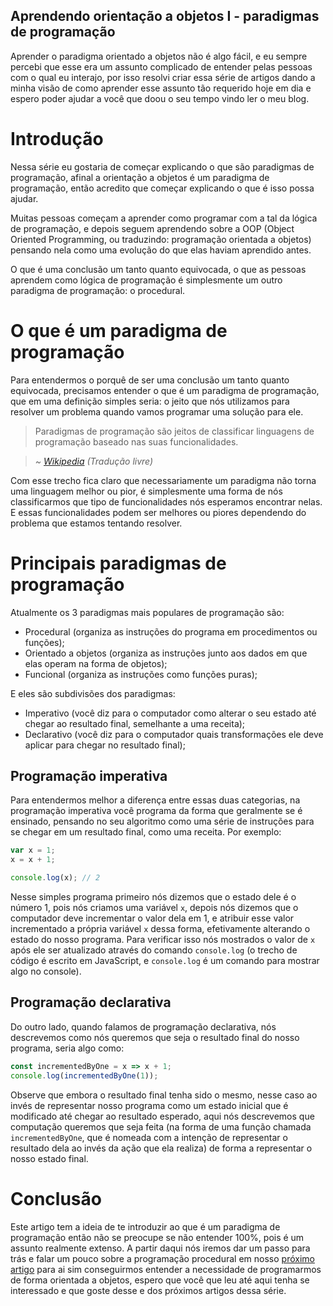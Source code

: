## Aprendendo orientação a objetos I - paradigmas de programação

Aprender o paradigma orientado a objetos não é algo fácil, e eu sempre percebi que esse era um assunto complicado de entender pelas pessoas com o qual eu interajo, por isso resolvi criar essa série de artigos dando a minha visão de como aprender esse assunto tão requerido hoje em dia e espero poder ajudar a você que doou o seu tempo vindo ler o meu blog.
# Introdução
Nessa série eu gostaria de começar explicando o que são paradigmas de programação, afinal a orientação a objetos é um paradigma de programação, então acredito que começar explicando o que é isso possa ajudar.

Muitas pessoas começam a aprender como programar com a tal da lógica de programação, e depois seguem aprendendo sobre a OOP (Object Oriented Programming, ou traduzindo: programação orientada a objetos) pensando nela como uma evolução do que elas haviam aprendido antes.

O que é uma conclusão um tanto quanto equivocada, o que as pessoas aprendem como lógica de programação é simplesmente um outro paradigma de programação: o procedural.

# O que é um paradigma de programação
Para entendermos o porquê de ser uma conclusão um tanto quanto equivocada, precisamos entender o que é um paradigma de programação, que em uma definição simples seria: o jeito que nós utilizamos para resolver um problema quando vamos programar uma solução para ele.

> Paradigmas de programação são jeitos de classificar linguagens de programação baseado nas suas funcionalidades.

> *~ [Wikipedia](https://en.wikipedia.org/wiki/Programming_paradigm) (Tradução livre)*

Com esse trecho fica claro que necessariamente um paradigma não torna uma linguagem melhor ou pior, é simplesmente uma forma de nós classificarmos que tipo de funcionalidades nós esperamos encontrar nelas. E essas funcionalidades podem ser melhores ou piores dependendo do problema que estamos tentando resolver.

# Principais paradigmas de programação
Atualmente os 3 paradigmas mais populares de programação são:
- Procedural (organiza as instruções do programa em procedimentos ou funções);
- Orientado a objetos (organiza as instruções junto aos dados em que elas operam na forma de objetos);
- Funcional (organiza as instruções como funções puras);

E eles são subdivisões dos paradigmas:
- Imperativo (você diz para o computador como alterar o seu estado até chegar ao resultado final, semelhante a uma receita);
- Declarativo (você diz para o computador quais transformações ele deve aplicar para chegar no resultado final);

## Programação imperativa
Para entendermos melhor a diferença entre essas duas categorias, na programação imperativa você programa da forma que geralmente se é ensinado, pensando no seu algoritmo como uma série de instruções para se chegar em um resultado final, como uma receita. Por exemplo:
```javascript
var x = 1;
x = x + 1;

console.log(x); // 2
```

Nesse simples programa primeiro nós dizemos que o estado dele é o número 1, pois nós criamos uma variável `x`, depois nós dizemos que o computador deve incrementar o valor dela em 1, e atribuir esse valor incrementado a própria variável `x` dessa forma, efetivamente alterando o estado do nosso programa.
Para verificar isso nós mostrados o valor de `x` após ele ser atualizado através do comando `console.log` (o trecho de código é escrito em JavaScript, e `console.log` é um comando para mostrar algo no console).

## Programação declarativa
Do outro lado, quando falamos de programação declarativa, nós descrevemos como nós queremos que seja o resultado final do nosso programa, seria algo como:
```javascript
const incrementedByOne = x => x + 1;
console.log(incrementedByOne(1));
```

Observe que embora o resultado final tenha sido o mesmo, nesse caso ao invés de representar nosso programa como um estado inicial que é modificado até chegar ao resultado esperado, aqui nós descrevemos que computação queremos que seja feita (na forma de uma função chamada `incrementedByOne`, que é nomeada com a intenção de representar o resultado dela ao invés da ação que ela realiza) de forma a representar o nosso estado final.

# Conclusão
Este artigo tem a ideia de te introduzir ao que é um paradigma de programação então não se preocupe se não entender 100%, pois é um assunto realmente extenso. A partir daqui nós iremos dar um passo para trás e falar um pouco sobre a programação procedural em nosso [próximo artigo](https://hashnode.com/draft/62abede22b2b09182b657657) para ai sim conseguirmos entender a necessidade de programarmos de forma orientada a objetos, espero que você que leu até aqui tenha se interessado e que goste desse e dos próximos artigos dessa série.
